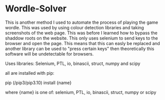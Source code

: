 # Wordle-Solver

This is another method I used to automate the process of playing the game wordle. This was used by using colour detection libraries and taking screenshots of the web page. This was before I learned how to bypass the shaddow roots on the website.
This only uses selenium to send keys to the browser and open the page. This means that this can easly be replaced and another library can be used to "press certain keys" then theoretically this software will be undetectable for browsers.

Uses libraries: Selenium, PTL, io, binascii, struct, numpy and scipy

all are installed with pip:

pip  (/pip3/pip3.10) install {name} 

where {name} is one of: selenium, PTL, io, binascii, struct, numpy or scipy
